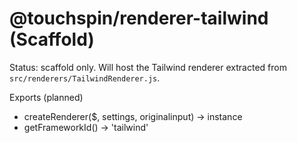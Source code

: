 @touchspin/renderer-tailwind (Scaffold)
=====================================

Status: scaffold only. Will host the Tailwind renderer extracted from `src/renderers/TailwindRenderer.js`.

Exports (planned)
- createRenderer($, settings, originalinput) → instance
- getFrameworkId() → 'tailwind'

